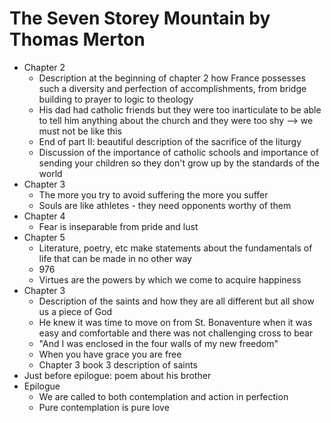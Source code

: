 
# The Seven Storey Mountain by Thomas Merton

* Chapter 2
    * Description at the beginning of chapter 2 how France possesses such a diversity and perfection of accomplishments, from bridge building to prayer to logic to theology
    * His dad had catholic friends but they were too inarticulate to be able to tell him anything about the church and they were too shy --> we must not be like this 
    * End of part II: beautiful description of the sacrifice of the liturgy 
    * Discussion of the importance of catholic schools and importance of sending your children so they don't grow up by the standards of the world 
* Chapter 3
    * The more you try to avoid suffering the more you suffer 
    * Souls are like athletes - they need opponents worthy of them 
* Chapter 4
    * Fear is inseparable from pride and lust
* Chapter 5
    * Literature, poetry, etc make statements about the fundamentals of life that can be made in no other way 
    * 976
    * Virtues are the powers by which we come to acquire happiness
* Chapter 3
    * Description of the saints and how they are all different but all show us a piece of God 
    * He knew it was time to move on from St. Bonaventure when it was easy and comfortable and there was not challenging cross to bear 
    * "And I was enclosed in the four walls of my new freedom"
    * When you have grace you are free 
    * Chapter 3 book 3 description of saints
* Just before epilogue: poem about his brother 
* Epilogue 
    * We are called to both contemplation and action in perfection 
    * Pure contemplation is pure love 

